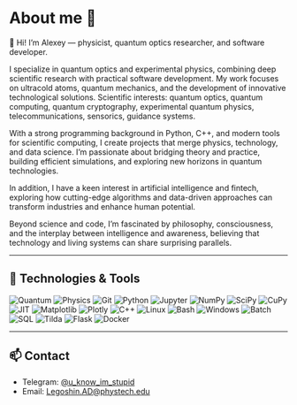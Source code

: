 # About me 📣

👋 Hi! I’m Alexey — physicist, quantum optics researcher, and software developer.

I specialize in quantum optics and experimental physics, combining deep scientific research with practical software development. My work focuses on ultracold atoms, quantum mechanics, and the development of innovative technological solutions. Scientific interests: quantum optics, quantum computing, quantum cryptography, experimental quantum physics, telecommunications, sensorics, guidance systems.

With a strong programming background in Python, C++, and modern tools for scientific computing, I create projects that merge physics, technology, and data science. I’m passionate about bridging theory and practice, building efficient simulations, and exploring new horizons in quantum technologies.

In addition, I have a keen interest in artificial intelligence and fintech, exploring how cutting-edge algorithms and data-driven approaches can transform industries and enhance human potential.

Beyond science and code, I’m fascinated by philosophy, consciousness, and the interplay between intelligence and awareness, believing that technology and living systems can share surprising parallels.

---

## 🚀 Technologies & Tools

![Quantum](https://img.shields.io/badge/-Quantum-6700E9?style=flat&logo=quantum&logoColor=white)
![Physics](https://img.shields.io/badge/-Physics-3B82F6?style=flat&logo=physics&logoColor=white) 
![Git](https://img.shields.io/badge/-Git-F05032?style=flat&logo=git&logoColor=white)
![Python](https://img.shields.io/badge/-Python-3776AB?style=flat&logo=python&logoColor=white)
![Jupyter](https://img.shields.io/badge/-Jupyter-F37626?style=flat&logo=jupyter&logoColor=white)
![NumPy](https://img.shields.io/badge/-NumPy-013243?style=flat&logo=numpy&logoColor=white)
![SciPy](https://img.shields.io/badge/-SciPy-8CAAE6?style=flat&logo=scipy&logoColor=white)
![CuPy](https://img.shields.io/badge/-CuPy-3795BD?style=flat&logo=cuda&logoColor=white)
![JIT](https://img.shields.io/badge/-JIT-FF4500?style=flat&logo=jit&logoColor=white)
![Matplotlib](https://img.shields.io/badge/-Matplotlib-11557C?style=flat&logo=matplotlib&logoColor=white)
![Plotly](https://img.shields.io/badge/-Plotly-3F4F75?style=flat&logo=plotly&logoColor=white)
![C++](https://img.shields.io/badge/-C++-00599C?style=flat&logo=c%2B%2B&logoColor=white)
![Linux](https://img.shields.io/badge/-Linux-FCC624?style=flat&logo=linux&logoColor=black)
![Bash](https://img.shields.io/badge/-Bash-4EAA25?style=flat&logo=gnu-bash&logoColor=white)
![Windows](https://img.shields.io/badge/-Windows-0078D6?style=flat&logo=windows&logoColor=white)
![Batch](https://img.shields.io/badge/-Batch-0078D6?style=flat&logo=windows&logoColor=white)
![SQL](https://img.shields.io/badge/-SQL-4479A1?style=flat&logo=postgresql&logoColor=white)
![Tilda](https://img.shields.io/badge/-Tilda-FF3C00?style=flat&logo=tilda&logoColor=white)
![Flask](https://img.shields.io/badge/-Flask-000000?style=flat&logo=flask&logoColor=white)
![Docker](https://img.shields.io/badge/-Docker-2496ED?style=flat&logo=docker&logoColor=white)

---

## 📫 Contact

- Telegram: [@u_know_im_stupid](https://t.me/u_know_im_stupid)
- Email: Legoshin.AD@phystech.edu
